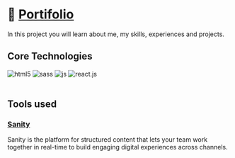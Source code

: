 # 💼 <a href="https://bvictor-portfolio.netlify.app/"> Portifolio </a>
<p> In this project you will learn about me, my skills, experiences and projects. </p>

## Core Technologies
<div style="display: inline_block">
  <img align="center" alt="html5" src="https://img.shields.io/badge/HTML5-FF5900?style=for-the-badge&logo=html5&logoColor=white" />
  <img align="center" alt="sass" src="https://img.shields.io/badge/sass-F82CDF?style=for-the-badge&logo=sass&logoColor=white" />
  <img align="center" alt="js" src="https://img.shields.io/badge/JavaScript-F7DF1E?style=for-the-badge&logo=javascript&logoColor=black" />
  <img align="center" alt="react.js" src="https://img.shields.io/badge/React-20232A?style=for-the-badge&logo=react&logoColor=61DAFB" />
</div>
<br/>

## Tools used

### <a href="https://www.sanity.io/"> Sanity </a>
<p> Sanity is the platform for structured content that lets your team work together in real-time to build engaging digital experiences across channels. </p>


